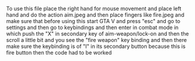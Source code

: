 To use this file place the right hand for mouse movement and place left hand and do the action aim.jpeg and then place fingers like fire.jpeg and make sure that before using this start GTA V
and press "esc" and go to settings and then go to keybindings and then enter in combat mode in which push the "X" in secondary key of aim-weapon/lock-on and then the scroll a little bit and
 you see the "fire weapon" key binding and then there make sure the keybinding is of "I" in its secondary button because this is fire button then the code had to be worked
